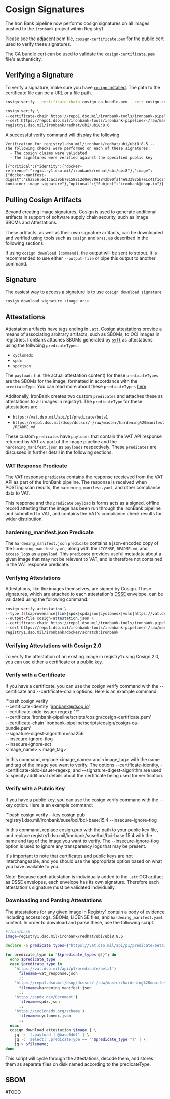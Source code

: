 # Cosign Signatures

The Iron Bank pipeline now performs cosign signatures on all images pushed to the `ironbank` project within Registry1.

Please see the adjacent pem file, `cosign-certificate.pem` for the public cert used to verify these signatures.

The CA bundle cert can be used to validate the `cosign-certificate.pem` file's authenticity.

## Verifying a Signature

To verify a signature, make sure you have [`cosign` installed](https://github.com/sigstore/cosign#installation).
The path to the certificate file can be a URL or a file path.

```bash
cosign verify --certificate-chain cosign-ca-bundle.pem --cert cosign-certificate.pem registry1.dso.mil/ironbank/redhat/ubi/ubi8:8.6
```

```bash
cosign verify \
--certificate-chain https://repo1.dso.mil/ironbank-tools/ironbank-pipeline/-/raw/master/scripts/cosign/cosign-ca-bundle.pem \
--cert https://repo1.dso.mil/ironbank-tools/ironbank-pipeline/-/raw/master/scripts/cosign/cosign-certificate.pem \
registry1.dso.mil/ironbank/redhat/ubi/ubi8:8.6
```

A successful verify command will display the following

```log
Verification for registry1.dso.mil/ironbank/redhat/ubi/ubi8:8.5 --
The following checks were performed on each of these signatures:
  - The cosign claims were validated
  - The signatures were verified against the specified public key

[{"critical":{"identity":{"docker-reference":"registry1.dso.mil/ironbank/redhat/ubi/ubi8"},"image":{"docker-manifest-digest":"sha256:ec1cac395b78158812d0e670e1843b90faf4e933925b7e1c41f1c2f3ff06ff56"},"type":"cosign container image signature"},"optional":{"Subject":"ironbank@dsop.io"}}
```

## Pulling Cosign Artifacts

Beyond creating image signatures, Cosign is used to generate additional artifacts in support of software supply chain security, such as image SBOMs and Attestations.

These artifacts, as well as their own signature artifacts, can be downloaded and verified using tools such as `cosign` and `oras`, as described in the following sections.

If using `cosign download [command]`, the output will be sent to stdout.
It is recommended to use either `--output-file` or pipe this output to another command.

## Signature

The easiest way to access a signature is to use `cosign download signature`

```bash
cosign download signature <image uri>
```

## Attestations

Attestation artifacts have tags ending in `.att`. Cosign [attestations](https://github.com/sigstore/cosign/blob/main/specs/ATTESTATION_SPEC.md) provide a means of associating arbitrary artifacts, such as SBOMs, to OCI images in registries. IronBank attaches SBOMs generated by [`syft`](https://github.com/anchore/syft) as attestations using the follwoing `predicateTypes`:

- `cyclonedx`
- `spdx`
- `spdxjson`

The `payloads` (i.e. the actual attestation content) for these `predicateTypes` are the SBOMs for the image, formatted in accordance with the `predicateType`. You can read more about these `predicateTypes` [here](https://github.com/anchore/syft#output-formats).

Additonally, IronBank creates two custom `predicates` and attaches these as attestations to all images in registry1. The `predicateType` for these attestations are:

- `https://vat.dso.mil/api/p1/predicate/beta1`
- `https://repo1.dso.mil/dsop/dccscr/-/raw/master/hardening%20manifest/README.md`

These custom `predicates` have `payloads` that contain the VAT API response returned by VAT as part of the image pipeline and the `hardening_manifest.json` as `payloads` respectively. These `predicates` are discussed in further detail in the following sections.

### VAT Response Predicate

The VAT response `predicate` contains the response receieved from the VAT API as part of the IronBank pipeline. The response is received when POSTing scan results, the `hardening_manifest.yaml`, and other compliance data to VAT.

This response and the `predicate` `payload` is forms acts as a signed, offline record attesting that the image has been run through the IronBank pipeline and submitted to VAT, and contains the VAT's compliance check results for wider distribution.

### hardening_manifest.json Predicate

The `hardening_manifest.json` `predicate` contains a json-encoded copy of the `hardening_manifest.yaml`, along with the `LICENSE`, `README.md`, and `access_log`s as a `payload`. This `predicate` provides useful metadata about a given image that may not be relevent to VAT, and is therefore not contained in the VAT response predicate.

### Verifying Attestations

Attestations, like the images themselves, are signed by Cosign. These signatures, which are attached to each attestation's [DSSE](https://github.com/secure-systems-lab/dsse/blob/master/envelope.md#dsse-envelope) envelope, can be validated using the following command:

```bash
cosign verify-attestation \
--type (slsaprovenance|link|spdx|spdxjson|cyclonedx|vuln|https://vat.dso.mil/api/p1/predicate/beta1|https://repo1.dso.mil/dsop/dccscr/-/raw/master/hardening%20manifest/README.md)
--output-file cosign-attestation.json \
--certificate-chain https://repo1.dso.mil/ironbank-tools/ironbank-pipeline/-/raw/master/scripts/cosign/cosign-ca-bundle.pem \
--cert https://repo1.dso.mil/ironbank-tools/ironbank-pipeline/-/raw/master/scripts/cosign/cosign-certificate.pem \
registry1.dso.mil/ironbank/docker/scratch:ironbank
```
### Verifying Attestations with Cosign 2.0

To verify the attestation of an existing image in registry1 using Cosign 2.0, you can use either a certificate or a public key.

### Verify with a Certificate

If you have a certificate, you can use the cosign verify command with the --certificate and --certificate-chain options. Here is an example command:

'''bash
cosign verify \
--certificate-identity 'ironbank@dsop.io' \
--certificate-oidc-issuer-regexp '.*' \
--certificate 'ironbank-pipeline/scripts/cosign/cosign-certificate.pem' \
--certificate-chain 'ironbank-pipeline/scripts/cosign/cosign-ca-bundle.pem' \
--signature-digest-algorithm=sha256 \
--insecure-ignore-tlog \
--insecure-ignore-sct \
<image_name>:<image_tag>


In this command, replace <image_name> and <image_tag> with the name and tag of the image you want to verify. The options --certificate-identity, --certificate-oidc-issuer-regexp, and --signature-digest-algorithm are used to specify additional details about the certificate being used for verification.

### Verify with a Public Key

If you have a public key, you can use the cosign verify command with the --key option. Here is an example command:

'''bash
cosign verify --key cosign.pub registry1.dso.mil/ironbank/suse/bci/bci-base:15.4 --insecure-ignore-tlog

In this command, replace cosign.pub with the path to your public key file, and replace registry1.dso.mil/ironbank/suse/bci/bci-base:15.4 with the name and tag of the image you want to verify. The --insecure-ignore-tlog option is used to ignore any transparency logs that may be present.

It's important to note that certificates and public keys are not interchangeable, and you should use the appropriate option based on what you have available to you.

Note: Because each attestation is individually added to the `.att` OCI artifact as DSSE envelopes, each envelope has its own signature. Therefore each attestation's signature must be validated individually.

### Downloading and Parsing Attestations

The attestations for any given image in Registry1 contain a body of evidence including access logs, SBOMs, LICENSE files, and `hardening_manifest.yaml` content. In order to download and parse these, use the following script.

```bash
#!/bin/bash
image=registry1.dso.mil/ironbank/redhat/ubi/ubi8:8.6

declare -a predicate_types=("https://vat.dso.mil/api/p1/predicate/beta1" "https://repo1.dso.mil/dsop/dccscr/-/raw/master/hardening%20manifest/README.md" "https://spdx.dev/Document" "https://cyclonedx.org/schema")

for predicate_type in "${predicate_types[@]}"; do
  echo $predicate_type
  case $predicate_type in
    'https://vat.dso.mil/api/p1/predicate/beta1')
      filename=vat_response.json
      ;;
    'https://repo1.dso.mil/dsop/dccscr/-/raw/master/hardening%20manifest/README.md')
      filename=hardening_manifest.json
      ;;
    'https://spdx.dev/Document')
      filename=spdx.json
      ;;
    'https://cyclonedx.org/schema')
      filename=cyclonedx.json
      ;;
  esac
  cosign download attestation $image | \
    jq -r '(.payload | @base64d)' | \
    jq -c 'select( .predicateType == "'$predicate_type'")' | \
    jq > $filename;
done
```

This script will cycle through the attestations, decode them, and stores them as separate files on disk named according to the predicateType.

## SBOM

#TODO
